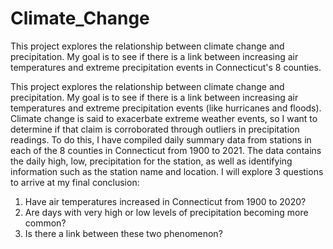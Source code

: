 # Climate_Change
This project explores the relationship between climate change and precipitation. My goal is to see if there is a link between increasing air temperatures and extreme precipitation events in Connecticut's 8 counties. 

This project explores the relationship between climate change and precipitation. My goal is to see if there is a link between increasing air temperatures and extreme precipitation events (like hurricanes and floods). Climate change is said to exacerbate extreme weather events, so I want to determine if that claim is corroborated through outliers in precipitation readings. To do this, I have compiled daily summary data from stations in each of the 8 counties in Connecticut from 1900 to 2021. The data contains the daily high, low, precipitation for the station, as well as identifying information such as the station name and location. I will explore 3 questions to arrive at my final conclusion:
1.	Have air temperatures increased in Connecticut from 1900 to 2020?
2.	Are days with very high or low levels of precipitation becoming more common?
3.	Is there a link between these two phenomenon?

